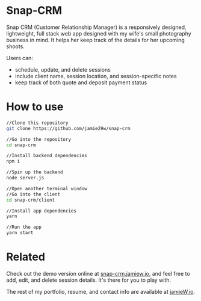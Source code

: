 # Snap-CRM

Snap CRM (Customer Relationship Manager) is a responsively designed, lightweight, full stack web app designed with my wife's small photography business in mind. It helps her keep track of the details for her upcoming shoots.

Users can:
- schedule, update, and delete sessions
- include client name, session location, and session-specific notes
- keep track of both quote and deposit payment status

# How to use

```bash
//Clone this repository
git clone https://github.com/jamie29w/snap-crm

//Go into the repository
cd snap-crm

//Install backend dependencies
npm i

//Spin up the backend
node server.js

//Open another terminal window
//Go into the client
cd snap-crm/client

//Install app dependencies
yarn

//Run the app
yarn start
```

# Related

Check out the demo version online at [snap-crm.jamiew.io](http://snap-crm.jamiew.io), and feel free to add, edit, and delete session details. It's there for you to play with.

The rest of my portfolio, resume, and contact info are available at [jamieW.io](http://jamiew.io).
